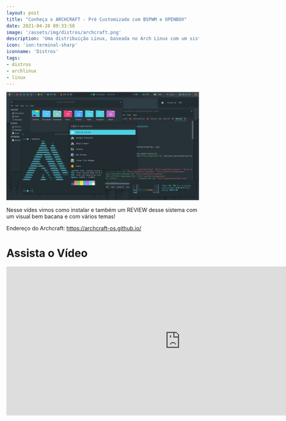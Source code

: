 ```yaml
---
layout: post
title: "Conheça o ARCHCRAFT - Pré Customizado com BSPWM e OPENBOX"
date: 2021-04-28 09:33:58
image: '/assets/img/distros/archcraft.png'
description: 'Uma distribuição Linux, baseada no Arch Linux com um sistema pré-configurado e aplicativos leves.'
icon: 'ion:terminal-sharp'
iconname: 'Distros'
tags:
- distros
- archlinux
- linux
---
```


![Conheça o ARCHCRAFT - Pré Customizado com BSPWM e OPENBOX](/assets/img/distros/archcraft.png)

Nesse vídes vimos como instalar e também um REVIEW desse sistema com um visual bem bacana e com vários temas!

Endereço do Archcraft: <https://archcraft-os.github.io/>

# Assista o Vídeo

<iframe width="910" height="390" src="https://www.youtube.com/embed/DfMJ0GiE4_k" frameborder="0" allow="accelerometer; autoplay; encrypted-media; gyroscope; picture-in-picture" allowfullscreen></iframe>


